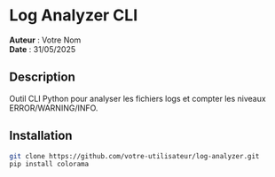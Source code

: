 # Log Analyzer CLI  
**Auteur** : Votre Nom  
**Date** : 31/05/2025  

## Description  
Outil CLI Python pour analyser les fichiers logs et compter les niveaux ERROR/WARNING/INFO.  

## Installation  
```bash
git clone https://github.com/votre-utilisateur/log-analyzer.git
pip install colorama